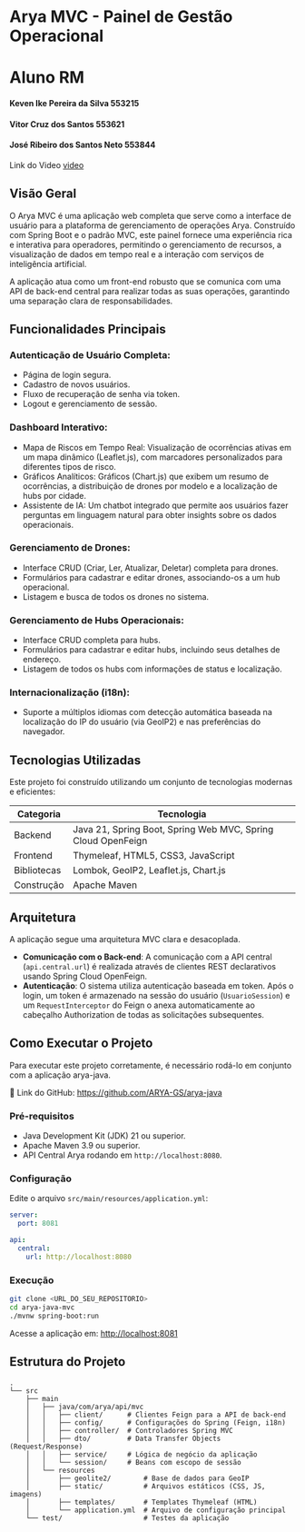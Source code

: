 # Arya MVC - Painel de Gestão Operacional

# Aluno	RM

#### Keven Ike Pereira da Silva	553215

#### Vitor Cruz dos Santos  553621

#### José Ribeiro dos Santos Neto 553844


Link do Video [video](https://youtu.be/8YhITEJctlA)

## Visão Geral
O Arya MVC é uma aplicação web completa que serve como a interface de usuário para a plataforma de gerenciamento de operações Arya. Construído com Spring Boot e o padrão MVC, este painel fornece uma experiência rica e interativa para operadores, permitindo o gerenciamento de recursos, a visualização de dados em tempo real e a interação com serviços de inteligência artificial.

A aplicação atua como um front-end robusto que se comunica com uma API de back-end central para realizar todas as suas operações, garantindo uma separação clara de responsabilidades.

## Funcionalidades Principais

### Autenticação de Usuário Completa:
- Página de login segura.
- Cadastro de novos usuários.
- Fluxo de recuperação de senha via token.
- Logout e gerenciamento de sessão.

### Dashboard Interativo:
- Mapa de Riscos em Tempo Real: Visualização de ocorrências ativas em um mapa dinâmico (Leaflet.js), com marcadores personalizados para diferentes tipos de risco.
- Gráficos Analíticos: Gráficos (Chart.js) que exibem um resumo de ocorrências, a distribuição de drones por modelo e a localização de hubs por cidade.
- Assistente de IA: Um chatbot integrado que permite aos usuários fazer perguntas em linguagem natural para obter insights sobre os dados operacionais.

### Gerenciamento de Drones:
- Interface CRUD (Criar, Ler, Atualizar, Deletar) completa para drones.
- Formulários para cadastrar e editar drones, associando-os a um hub operacional.
- Listagem e busca de todos os drones no sistema.

### Gerenciamento de Hubs Operacionais:
- Interface CRUD completa para hubs.
- Formulários para cadastrar e editar hubs, incluindo seus detalhes de endereço.
- Listagem de todos os hubs com informações de status e localização.

### Internacionalização (i18n):
- Suporte a múltiplos idiomas com detecção automática baseada na localização do IP do usuário (via GeoIP2) e nas preferências do navegador.

## Tecnologias Utilizadas
Este projeto foi construído utilizando um conjunto de tecnologias modernas e eficientes:

| Categoria   | Tecnologia                                                |
|------------|-----------------------------------------------------------|
| Backend    | Java 21, Spring Boot, Spring Web MVC, Spring Cloud OpenFeign |
| Frontend   | Thymeleaf, HTML5, CSS3, JavaScript                        |
| Bibliotecas| Lombok, GeoIP2, Leaflet.js, Chart.js                      |
| Construção | Apache Maven                                              |

## Arquitetura
A aplicação segue uma arquitetura MVC clara e desacoplada.

- **Comunicação com o Back-end**: A comunicação com a API central (`api.central.url`) é realizada através de clientes REST declarativos usando Spring Cloud OpenFeign.
- **Autenticação**: O sistema utiliza autenticação baseada em token. Após o login, um token é armazenado na sessão do usuário (`UsuarioSession`) e um `RequestInterceptor` do Feign o anexa automaticamente ao cabeçalho Authorization de todas as solicitações subsequentes.

## Como Executar o Projeto

Para executar este projeto corretamente, é necessário rodá-lo em conjunto com a aplicação arya-java.

🔗 Link do GitHub: https://github.com/ARYA-GS/arya-java

### Pré-requisitos
- Java Development Kit (JDK) 21 ou superior.
- Apache Maven 3.9 ou superior.
- API Central Arya rodando em `http://localhost:8080`.

### Configuração
Edite o arquivo `src/main/resources/application.yml`:

```yaml
server:
  port: 8081

api:
  central:
    url: http://localhost:8080
```

### Execução

```bash
git clone <URL_DO_SEU_REPOSITORIO>
cd arya-java-mvc
./mvnw spring-boot:run
```

Acesse a aplicação em: [http://localhost:8081](http://localhost:8081)

## Estrutura do Projeto

```
.
└── src
    ├── main
    │   ├── java/com/arya/api/mvc
    │   │   ├── client/      # Clientes Feign para a API de back-end
    │   │   ├── config/      # Configurações do Spring (Feign, i18n)
    │   │   ├── controller/  # Controladores Spring MVC
    │   │   ├── dto/         # Data Transfer Objects (Request/Response)
    │   │   ├── service/     # Lógica de negócio da aplicação
    │   │   └── session/     # Beans com escopo de sessão
    │   └── resources
    │       ├── geolite2/        # Base de dados para GeoIP
    │       ├── static/          # Arquivos estáticos (CSS, JS, imagens)
    │       ├── templates/       # Templates Thymeleaf (HTML)
    │       └── application.yml  # Arquivo de configuração principal
    └── test/                    # Testes da aplicação
```
